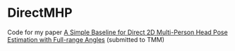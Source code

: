 # DirectMHP

Code for my paper [A Simple Baseline for Direct 2D Multi-Person Head Pose Estimation with Full-range Angles]() (submitted to TMM)


